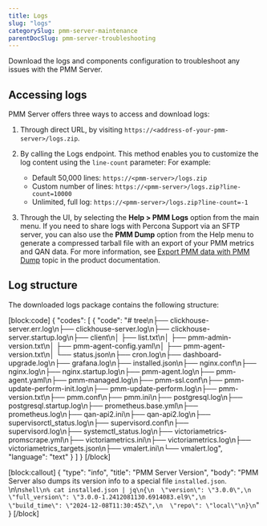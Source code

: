 ```yaml
---
title: Logs
slug: "logs"
categorySlug: pmm-server-maintenance
parentDocSlug: pmm-server-troubleshooting
---
```

Download the logs and components configuration to troubleshoot any issues with the PMM Server.

## Accessing logs

PMM Server offers three ways to access and download logs:

1. Through direct URL, by visiting `https://<address-of-your-pmm-server>/logs.zip`.
2. By calling the Logs endpoint. This method enables you to customize the log content using the `line-count` parameter: For example:

   - Default 50,000 lines: `https://<pmm-server>/logs.zip`
   - Custom number of lines: `https://<pmm-server>/logs.zip?line-count=10000`
   - Unlimited, full log: `https://<pmm-server>/logs.zip?line-count=-1`
3. Through the UI, by selecting the **Help > PMM Logs** option from the main menu.
  If you need to share logs with Percona Support via an SFTP server, you can also use the **PMM Dump** option from the Help menu to generate a compressed tarball file with an export of your PMM metrics and QAN data.
  For more information, see [Export PMM data with PMM Dump](https://docs.percona.com/percona-monitoring-and-management/how-to/PMM_dump.html) topic in the product documentation.

## Log structure

The downloaded logs package contains the following structure:

[block:code]
{
  "codes": [
    {
      "code": "# tree\n├── clickhouse-server.err.log\n├── clickhouse-server.log\n├── clickhouse-server.startup.log\n├── client\n│   ├── list.txt\n│   ├── pmm-admin-version.txt\n│   ├── pmm-agent-config.yaml\n│   ├── pmm-agent-version.txt\n│   └── status.json\n├── cron.log\n├── dashboard-upgrade.log\n├── grafana.log\n├── installed.json\n├── nginx.conf\n├── nginx.log\n├── nginx.startup.log\n├── pmm-agent.log\n├── pmm-agent.yaml\n├── pmm-managed.log\n├── pmm-ssl.conf\n├── pmm-update-perform-init.log\n├── pmm-update-perform.log\n├── pmm-version.txt\n├── pmm.conf\n├── pmm.ini\n├── postgresql.log\n├── postgresql.startup.log\n├── prometheus.base.yml\n├── prometheus.log\n├── qan-api2.ini\n├── qan-api2.log\n├── supervisorctl_status.log\n├── supervisord.conf\n├── supervisord.log\n├── systemctl_status.log\n├── victoriametrics-promscrape.yml\n├── victoriametrics.ini\n├── victoriametrics.log\n├── victoriametrics_targets.json\n├── vmalert.ini\n└── vmalert.log",
      "language": "text"
    }
  ]
}
[/block]

[block:callout]
{
  "type": "info",
  "title": "PMM Server Version",
  "body": "PMM Server also dumps its version info to a special file `installed.json`. \n\n```shell\n% cat installed.json | jq\n{\n  \"version\": \"3.0.0\",\n  \"full_version\": \"3.0.0-1.2412081130.6914083.el9\",\n  \"build_time\": \"2024-12-08T11:30:45Z\",\n  \"repo\": \"local\"\n}\n```"
}
[/block]
